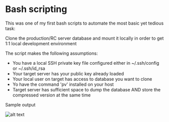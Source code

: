 # Bash scripting

This was one of my first bash scripts to automate the most basic yet tedious task:

Clone the production/RC server database and mount it locally in order to get 1:1 local development environment

The script makes the following assumptions:

- You have a local SSH private key file configured either in ~/.ssh/config or ~/.ssh/id_rsa
- Your target server has your public key already loaded
- Your local user on target has access to database you want to clone
- Yo have the command 'pv' installed on your host
- Target server has sufficient space to dump the database AND store the compressed version at the same time

Sample output

![alt text](https://github.com/Rodricity/resume/blob/master/Samples/Bash/console_output.png "Output image file")
